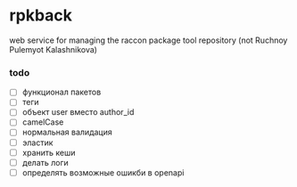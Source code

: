 # rpkback
web service for managing the raccon package tool repository (not Ruchnoy Pulemyot Kalashnikova)

### todo
* [ ] функционал пакетов
* [ ] теги
* [ ] объект user вместо author_id
* [ ] camelCase
* [ ] нормальная валидация
* [ ] эластик
* [ ] хранить кеши
* [ ] делать логи
* [ ] определять возможные ошикби в openapi
